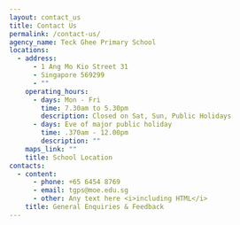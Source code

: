 ```yaml
---
layout: contact_us
title: Contact Us
permalink: /contact-us/
agency_name: Teck Ghee Primary School
locations:
  - address:
      - 1 Ang Mo Kio Street 31
      - Singapore 569299
      - ""
    operating_hours:
      - days: Mon - Fri
        time: 7.30am to 5.30pm
        description: Closed on Sat, Sun, Public Holidays
      - days: Eve of major public holiday
        time: .370am - 12.00pm
        description: ""
    maps_link: ""
    title: School Location
contacts:
  - content:
      - phone: +65 6454 8769
      - email: tgps@moe.edu.sg
      - other: Any text here <i>including HTML</i>
    title: General Enquiries & Feedback
---
```


